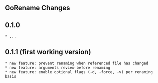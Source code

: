 GoRename Changes
----------------

## 0.1.0
    * ...

## 0.1.1 (first working version)
    * new feature: prevent renaming when referenced file has changed
    * new feature: arguments review before renaming
    * new feature: enable optional flags (-d, -force, -v) per renaming basis
    
